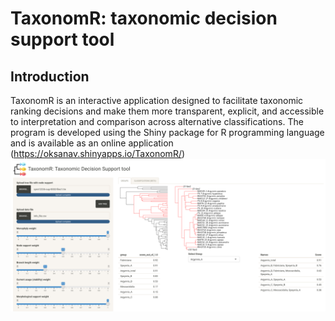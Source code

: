 # TaxonomR: taxonomic decision support tool
## Introduction  
TaxonomR is an interactive application designed to facilitate taxonomic ranking decisions and make them more transparent, explicit, and accessible to interpretation and comparison across alternative classifications. The program is developed using the Shiny package for R programming language and is available as an online application (https://oksanav.shinyapps.io/TaxonomR/)  
![Browser view](TaxonomR.png)
